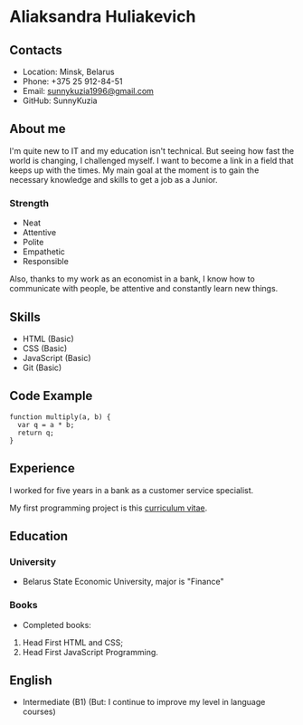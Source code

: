 # Aliaksandra Huliakevich

## Contacts

* Location: Minsk, Belarus
* Phone: +375 25 912-84-51
* Email: sunnykuzia1996@gmail.com
* GitHub: SunnyKuzia

## About me

I'm quite new to IT and my education isn't technical. But seeing how fast the world is changing, I challenged myself. I want to become a link in a field that keeps up with the times. My main goal at the moment is to gain the necessary knowledge and skills to get a job as a Junior.

### Strength

* Neat
* Attentive
* Polite
* Empathetic
* Responsible

Also, thanks to my work as an economist in a bank, I know how to communicate with people, be attentive and constantly learn new things.

## Skills

* HTML (Basic)
* CSS (Basic)
* JavaScript (Basic)
* Git (Basic)

## Code Example

```
function multiply(a, b) {
  var q = a * b;
  return q;
}
```

## Experience

I worked for five years in a bank as a customer service specialist.

My first programming project is this [сurriculum vitae](https://github.com/SunnyKuzia/rsschool-cv).

## Education

### University

* Belarus State Economic University, major is "Finance"

### Books

* Completed books:

1. Head First HTML and CSS;
2. Head First JavaScript Programming.

## English

* Intermediate (B1)
(But: I continue to improve my level in language courses)
